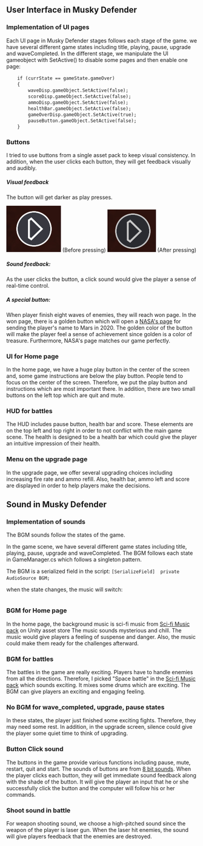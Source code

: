 ## User Interface in Musky Defender

### Implementation of UI pages
Each UI page in Musky Defender stages follows each stage of the game. we have several different game states including title, playing, pause, upgrade and waveCompleted. In the different stage, we manipulate the UI gameobject with SetActive() to disable some pages and then enable one page:
    
        if (currState == gameState.gameOver)  
        {  
            waveDisp.gameObject.SetActive(false);  
            scoreDisp.gameObject.SetActive(false);  
            ammoDisp.gameObject.SetActive(false);  
            healthBar.gameObject.SetActive(false);
            gameOverDisp.gameObject.SetActive(true);
            pauseButton.gameObject.SetActive(false);
        }
        
### Buttons
I tried to use buttons from a single asset pack to keep visual consistency. In addition, when the user clicks each button, they will get feedback visually and audibly.

##### Visual feedback 

The button will get darker as play presses.

![Before pressing](https://github.com/MLA98/Gamedev189/raw/master/imageHost/471A5887-A1AD-4ABF-ADDD-E17DF2E946E6.png?raw=true) 
(Before pressing)                  ![After pressing](https://github.com/MLA98/Gamedev189/raw/master/imageHost/ACEA395D-39AE-4B16-B02D-45E71D03CEF0.png?raw=true)
(After pressing)

#####  Sound feedback: 
As the user clicks the button, a click sound would give the player a sense of real-time control.

##### A special button:
When player finish eight waves of enemies, they will reach won page. In the won page, there is a golden button which will open a [NASA's page](https://mars.nasa.gov/participate/send-your-name/mars2020/) for sending the player's name to Mars in 2020. The golden color of the button will make the player feel a sense of achievement since golden is a color of treasure. Furthermore, NASA's page matches our game perfectly.

### UI for Home page
In the home page, we have a huge play button in the center of the screen and, some game instructions are below the play button. People tend to focus on the center of the screen. Therefore, we put the play button and instructions which are most important there. In addition, there are two small buttons on the left top which are quit and mute. 

### HUD for battles
The HUD includes pause button, health bar and score. These elements are on the top left and top right in order to not conflict with the main game scene. The health is designed to be a health bar which could give the player an intuitive impression of their health.

### Menu on the upgrade page
In the upgrade page, we offer several upgrading choices including increasing fire rate and ammo refill. Also, health bar, ammo left and score are displayed in order to help players make the decisions.
## Sound in Musky Defender

### Implementation of sounds
The BGM sounds follow the states of the game. 

In the game scene, we have several different game states including title, playing, pause, upgrade and waveCompleted. The BGM follows each state in GameManager.cs which follows a singleton pattern.

The BGM is a serialized field in the script:  ```[SerializeField] 
    private AudioSource BGM;```

when the state changes, the music will switch:
```    if (currState == gameState.playing && !BGM.isPlaying) BGM.Play();
```   


### BGM for Home page
In the home page, the background music is sci-fi music from [Sci-fi Music pack](https://assetstore.unity.com/packages/audio/music/electronic/sci-fi-music-loops-pack-120186) on Unity asset store  The music sounds mysterious and chill. The music would give players a feeling of suspense and danger. Also, the music could make them ready for the challenges afterward.


### BGM for battles

The battles in the game are really exciting. Players have to handle enemies from all the directions. Therefore, I picked "Space battle" in the [Sci-fi Music pack](https://assetstore.unity.com/packages/audio/music/electronic/sci-fi-music-loops-pack-120186) which sounds exciting. It mixes some drums which are exciting. The BGM can give players an exciting and engaging feeling.

### No BGM for wave_completed, upgrade, pause states
In these states, the player just finished some exciting fights. Therefore, they may need some rest. In addition, in the upgrade screen, silence could give the player some quiet time to think of upgrading.


### Button Click sound

The buttons in the game provide various functions including pause, mute, restart, quit and start. The sounds of buttons are from [8 bit sounds](https://assetstore.unity.com/packages/audio/sound-fx/8-bit-sounds-free-package-3766). When the player clicks each button, they will get immediate sound feedback along with the shade of the button. It will give the player an input that he or she successfully click the button and the computer will follow his or her commands.

### Shoot sound in battle 
For weapon shooting sound, we choose a high-pitched sound since the weapon of the player is laser gun. When the laser hit enemies, the sound will give players feedback that the enemies are destroyed.
 